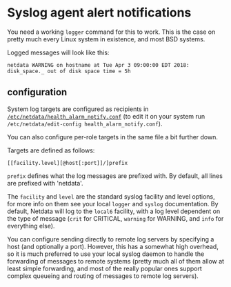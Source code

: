 <!--
title: "Syslog agent alert notifications"
sidebar_label: "Syslog"
custom_edit_url: "https://github.com/netdata/netdata/edit/master/health/notifications/syslog/README.md"
learn_status: "Published"
learn_topic_type: "Tasks"
learn_rel_path: "Integrations/Notify/Agent alert notifications"
learn_autogeneration_metadata: "{'part_of_cloud': False, 'part_of_agent': True}"
-->

# Syslog agent alert notifications

You need a working `logger` command for this to work.  This is the case on pretty much every Linux system in existence, and most BSD systems.

Logged messages will look like this:

```
netdata WARNING on hostname at Tue Apr 3 09:00:00 EDT 2018: disk_space._ out of disk space time = 5h
```

## configuration

System log targets are configured as recipients in [`/etc/netdata/health_alarm_notify.conf`](https://github.com/netdata/netdata/blob/36bedc044584dea791fd29455bdcd287c3306cb2/conf.d/health_alarm_notify.conf#L534) (to edit it on your system run `/etc/netdata/edit-config health_alarm_notify.conf`).

You can also configure per-role targets in the same file a bit further down.

Targets are defined as follows:

```
[[facility.level][@host[:port]]/]prefix
```

`prefix` defines what the log messages are prefixed with.  By default, all lines are prefixed with 'netdata'.

The `facility` and `level` are the standard syslog facility and level options, for more info on them see your local `logger` and `syslog` documentation.  By default, Netdata will log to the `local6` facility, with a log level dependent on the type of message (`crit` for CRITICAL, `warning` for WARNING, and `info` for everything else).

You can configure sending directly to remote log servers by specifying a host (and optionally a port).  However, this has a somewhat high overhead, so it is much preferred to use your local syslog daemon to handle the forwarding of messages to remote systems (pretty much all of them allow at least simple forwarding, and most of the really popular ones support complex queueing and routing of messages to remote log servers).


